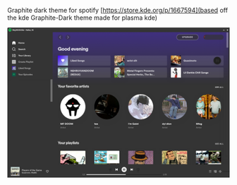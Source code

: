 Graphite dark theme for spotify [https://store.kde.org/p/1667594](based off the kde Graphite-Dark theme made for plasma kde)

![image](screenshot.png)
